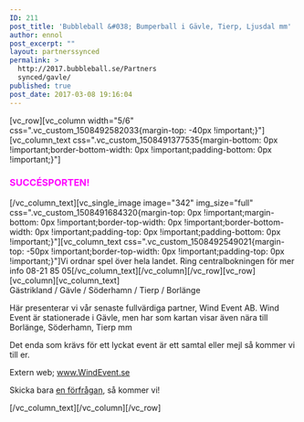 ```yaml
---
ID: 211
post_title: 'Bubbleball &#038; Bumperball i Gävle, Tierp, Ljusdal mm'
author: ennol
post_excerpt: ""
layout: partnerssynced
permalink: >
  http://2017.bubbleball.se/Partners
  synced/gavle/
published: true
post_date: 2017-03-08 19:16:04
---
```

[vc_row][vc_column width="5/6" css=".vc_custom_1508492582033{margin-top: -40px !important;}"][vc_column_text css=".vc_custom_1508491377535{margin-bottom: 0px !important;border-bottom-width: 0px !important;padding-bottom: 0px !important;}"]
<h3><span style="color: #ff00ff;"><strong>SUCCÉSPORTEN!</strong></span></h3>
[/vc_column_text][vc_single_image image="342" img_size="full" css=".vc_custom_1508491684320{margin-top: 0px !important;margin-bottom: 0px !important;border-top-width: 0px !important;border-bottom-width: 0px !important;padding-top: 0px !important;padding-bottom: 0px !important;}"][vc_column_text css=".vc_custom_1508492549021{margin-top: -50px !important;border-top-width: 0px !important;padding-top: 0px !important;}"]Vi ordnar spel över hela landet. Ring centralbokningen för mer info 08-21 85 05[/vc_column_text][/vc_column][/vc_row][vc_row][vc_column][vc_column_text]
<div id="block_container_97465804" class="block_container presentation_image_block">
<div id="block_97465804">
<div class="h24_normal_text">
<div class="h24_image_block_align h24_image_block_align_left "><img id="block_img_97465804" class="presentation_image_block_image" title="" src="http://dst15js82dk7j.cloudfront.net/183390/59568535-zSSab.jpg" alt="" /></div>
</div>
</div>
</div>
<div id="block_container_97465802" class="block_container h24_block_heading">
<div id="block_97465802">
<div class="small_heading_block">
<div id="block_97465802_text_content" class="">Gästrikland / Gävle / Söderhamn / Tierp / Borlänge</div>
</div>
</div>
</div>
<div id="block_container_97465800" class="block_container standard_text_block text_block">
<div id="block_97465800">
<div id="block_97465800_text_content" class="text_content">

Här presenterar vi vår senaste fullvärdiga partner, Wind Event AB.
Wind Event är stationerade i Gävle, men har som kartan visar även nära till Borlänge, Söderhamn, Tierp mm

Det enda som krävs för ett lyckat event är ett samtal eller mejl så kommer vi till er.

Extern web; <a href="http://www.windevent.se/" target="_blank" rel="noopener">www.WindEvent.se</a>

Skicka bara <a href="http://www.bubbleball.se/boka/bokningsformul%C3%A4r-24254264">en förfrågan</a>, så kommer vi!

</div>
</div>
</div>
[/vc_column_text][/vc_column][/vc_row]